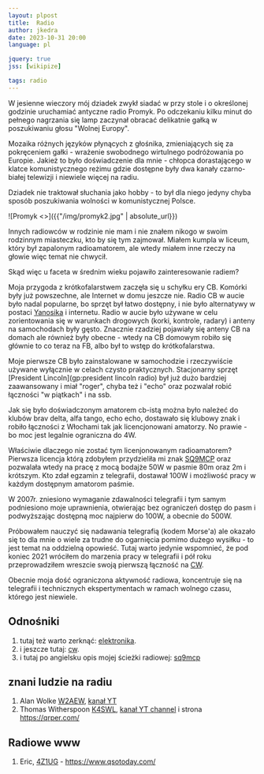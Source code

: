 ```yaml
---
layout: plpost
title:  Radio
author: jkedra
date: 2023-10-31 20:00
language: pl

jquery: true
jss: [wikipize]

tags: radio
---
```


W jesienne wieczory mój dziadek zwykł siadać w przy stole i
o określonej godzinie uruchamiać antyczne radio Promyk.
Po odczekaniu kilku minut do pełnego nagrzania się lamp
zaczynał obracać delikatnie gałką w poszukiwaniu głosu 
"Wolnej Europy".

Mozaika różnych języków płynących z głośnika, zmieniających
się za pokręceniem gałki - wrażenie swobodnego wirtulnego
podróżowania po Europie. Jakież to było doświadczenie dla
mnie - chłopca dorastającego w klatce komunistycznego reżimu
gdzie dostępne były dwa kanały czarno-białej telewizji i
niewiele więcej na radiu.

Dziadek nie traktował słuchania jako hobby - to był dla
niego jedyny chyba sposób poszukiwania wolności w
komunistycznej Polsce.

![Promyk <>]({{"/img/promyk2.jpg" | absolute_url}})

Innych radiowców w rodzinie nie mam i nie znałem nikogo w swoim
rodzinnym miasteczku, kto by się tym zajmował. Miałem kumpla w liceum,
który był zapalonym radioamatorem, ale wtedy miałem inne rzeczy na
głowie więc temat nie chwycił.

Skąd więc u faceta w średnim wieku pojawiło zainteresowanie radiem?

Moja przygoda z krótkofalarstwem zaczęła się u schyłku ery CB.
Komórki były już powszechne, ale Internet w domu jeszcze nie.
Radio CB w aucie było nadal popularne, bo sprzęt był łatwo dostępny,
i nie było alternatywy w postaci [Yanosika](w:Yanosik) i internetu.
Radio w aucie było używane w celu zorientowania się w warunkach
drogowych (korki, kontrole, radary) i anteny na samochodach
były gęsto. Znacznie rzadziej pojawiały się anteny CB na domach
ale również były obecne - wtedy na CB domowym robiło się głównie
to co teraz na FB, albo był to wstęp do krótkofalarstwa.

Moje pierwsze CB było zainstalowane w samochodzie i rzeczywiście
używane wyłącznie w celach czysto praktycznych. Stacjonarny
sprzęt [President Lincoln](gp:president lincoln radio) był już
dużo bardziej zaawansowany i miał "roger", chyba też i "echo"
oraz pozwalał robić łączności "w piątkach" i na ssb.

Jak się było doświadczonym amatorem cb-istą można było należeć do klubów
brav delta, alfa tango, echo echo, dostawało się klubowy znak
i robiło łączności z Włochami tak jak licencjonowani amatorzy.
No prawie - bo moc jest legalnie ograniczna do 4W. 

Właściwie dlaczego nie zostać tym licenjonowanym radioamatorem?
Pierwsza licencja którą zdobyłem przydzieliła mi znak [SQ9MCP](:q) oraz
pozwalała wtedy na pracę z mocą bodajże 50W w pasmie 80m
oraz 2m i krótszym. Kto zdał egzamin z telegrafii, dostawał
100W i możliwość pracy w każdym dostępnym amatorom paśmie.

W 2007r. zniesiono wymaganie zdawalności telegrafii i tym samym podniesiono
moje uprawnienia, otwierając bez ograniczeń dostęp do pasm i podwyższając
dostępną moc najpierw do 100W, a obecnie do 500W.

Próbowałem nauczyć się nadawania telegrafią (kodem Morse'a) ale okazało się to
dla mnie o wiele za trudne do ogarnięcia pomimo dużego wysiłku - to jest temat
na oddzielną opowieść. Tutaj warto jedynie wspomnieć, że pod koniec 2021
wróciłem do marzenia pracy w telegrafii i pół roku przeprowadziłem wreszcie
swoją pierwszą łączność na [CW](/cw).

Obecnie moja dość ograniczona aktywność radiowa, koncentruje się na telegrafii
i technicznych ekspertymentach w ramach wolnego czasu, którego jest niewiele.

## Odnośniki

1. tutaj też warto zerknąć: [elektronika](/elektronika).
2. i jeszcze tutaj: [cw](/cw).
3. i tutaj po angielsku opis mojej ścieżki radiowej: [sq9mcp](q:)

## znani ludzie na radiu

1. Alan Wolke [W2AEW](q:), [kanał YT](y@:W2AEW)
2. Thomas Witherspoon [K4SWL](q:), [kanał YT channel](y@:ThomasK4SWL) i strona https://qrper.com/  

## Radiowe www

1. Eric, [4Z1UG](q:) - https://www.qsotoday.com/


